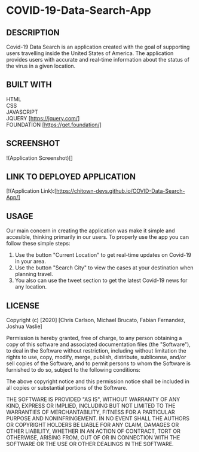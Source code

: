 # COVID-19-Data-Search-App

## DESCRIPTION

Covid-19 Data Search is an application created with the goal of supporting users travelling inside the United States of America. The application provides users with accurate and real-time information about the status of the virus in a given location.

## BUILT WITH

  HTML  
  CSS  
  JAVASCRIPT  
  JQUERY  [https://jquery.com/]  
  FOUNDATION  [https://get.foundation/]

## SCREENSHOT

!(Application Screenshot)[]

## LINK TO DEPLOYED APPLICATION

[!(Application Link):[https://chitown-devs.github.io/COVID-Data-Search-App/]

## USAGE

Our main concern in creating the application was make it simple and accesible, thinking primarily in our users. To properly use the app you can follow these simple steps:  

1. Use the button "Current Location" to get real-time updates on Covid-19 in your area.
2. Use the button "Search City" to view the cases at your destination when planning travel.  
3. You also can use the tweet section to get the latest Covid-19 news for any location.

## LICENSE

Copyright (c) [2020] [Chris Carlson, Michael Brucato, Fabian Fernandez, Joshua Vaslie]

Permission is hereby granted, free of charge, to any person obtaining a copy
of this software and associated documentation files (the "Software"), to deal
in the Software without restriction, including without limitation the rights
to use, copy, modify, merge, publish, distribute, sublicense, and/or sell
copies of the Software, and to permit persons to whom the Software is
furnished to do so, subject to the following conditions:

The above copyright notice and this permission notice shall be included in all
copies or substantial portions of the Software.

THE SOFTWARE IS PROVIDED "AS IS", WITHOUT WARRANTY OF ANY KIND, EXPRESS OR
IMPLIED, INCLUDING BUT NOT LIMITED TO THE WARRANTIES OF MERCHANTABILITY,
FITNESS FOR A PARTICULAR PURPOSE AND NONINFRINGEMENT. IN NO EVENT SHALL THE
AUTHORS OR COPYRIGHT HOLDERS BE LIABLE FOR ANY CLAIM, DAMAGES OR OTHER
LIABILITY, WHETHER IN AN ACTION OF CONTRACT, TORT OR OTHERWISE, ARISING FROM,
OUT OF OR IN CONNECTION WITH THE SOFTWARE OR THE USE OR OTHER DEALINGS IN THE
SOFTWARE.  
